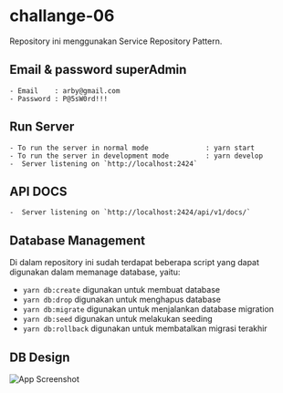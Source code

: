 # challange-06

Repository ini menggunakan Service Repository Pattern.

## Email & password superAdmin

```
- Email    : arby@gmail.com
- Password : P@5sW0rd!!!

```



## Run Server

```
- To run the server in normal mode              : yarn start
- To run the server in development mode         : yarn develop
-  Server listening on `http://localhost:2424`
```

## API DOCS
```
-  Server listening on `http://localhost:2424/api/v1/docs/`
```




## Database Management

Di dalam repository ini sudah terdapat beberapa script yang dapat digunakan dalam memanage database, yaitu:

- `yarn db:create` digunakan untuk membuat database
- `yarn db:drop` digunakan untuk menghapus database
- `yarn db:migrate` digunakan untuk menjalankan database migration
- `yarn db:seed` digunakan untuk melakukan seeding
- `yarn db:rollback` digunakan untuk membatalkan migrasi terakhir
## DB Design
![App Screenshot](https://res.cloudinary.com/duoehn6px/image/upload/v1666351785/image/img02mwxmgcq0ljtua5s.png)

````
